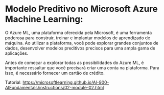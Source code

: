# Modelo Preditivo no Microsoft Azure Machine Learning:

O Azure ML, uma plataforma oferecida pela Microsoft, é uma ferramenta poderosa para construir, treinar e implantar modelos de aprendizado de máquina. Ao utilizar a plataforma, você pode explorar grandes conjuntos de dados, desenvolver modelos preditivos precisos para uma ampla gama de aplicações.

Antes de começar a explorar todas as possibilidades do Azure ML, é importante ressaltar que você precisará criar uma conta na plataforma. Para isso, é necessário fornecer um cartão de crédito.

Tutorial: https://microsoftlearning.github.io/AI-900-AIFundamentals/instructions/02-module-02.html

